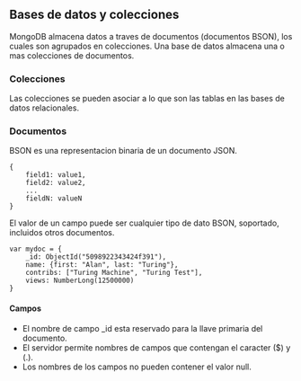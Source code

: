 ## Bases de datos y colecciones

MongoDB almacena datos a traves de documentos (documentos BSON), los cuales son agrupados en colecciones. Una base de datos almacena una o mas colecciones de documentos.

### Colecciones

Las colecciones se pueden asociar a lo que son las tablas en las bases de datos relacionales.

### Documentos

BSON es una representacion binaria de un documento JSON.

    {
        field1: value1,
        field2: value2,
        ...
        fieldN: valueN
    }

El valor de un campo puede ser cualquier tipo de dato BSON, soportado, incluidos otros documentos.

    var mydoc = {
        _id: ObjectId("5098922343424f391"),
        name: {first: "Alan", last: "Turing"},
        contribs: ["Turing Machine", "Turing Test"],
        views: NumberLong(12500000)
    }

#### Campos

- El nombre de campo _id esta reservado para la llave primaria del documento.
- El servidor permite nombres de campos que contengan el caracter ($) y (.).
- Los nombres de los campos no pueden contener el valor null.